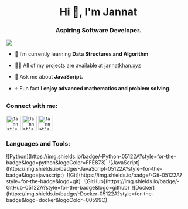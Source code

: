 <h1 align="center">Hi 👋, I'm Jannat</h1>
<h3 align="center">Aspiring Software Developer.</h3>

![](https://komarev.com/ghpvc/?username=jannatkhandev)

- 🌱 I’m currently learning **Data Structures and Algorithm**

- 👨‍💻 All of my projects are available at [jannatkhan.xyz](https://jannatkhan.xyz)

- 💬 Ask me about **JavaScript.**

- ⚡ Fun fact **I enjoy advanced mathematics and problem solving.**

<h3 align="left">Connect with me:</h3>
<p align="left">
  <code><a href="https://jannatkhan.xyz/" title="Jannat's Portfolio"><img width="40" alt="Jannat's Portfolio" src="https://user-images.githubusercontent.com/81975567/175559971-8edbc18d-a0ce-4da4-82e4-027cbc706cb8.png"></a></code>
<code><a href="https://www.linkedin.com/in/jannatkhandev/" title="Jannat's linkedin"><img width="40" alt="Jannat's LinkedIn"src="https://user-images.githubusercontent.com/81975567/175559225-b4b11f66-e5f9-4c4d-b93c-ae0551606ab1.png"></a></code>
<code><a href="https://twitter.com/jannatkhandev" title="Jannat's Twitter"><img width="40" alt="Jannat's Twitter"src="https://user-images.githubusercontent.com/81975567/175558969-524b17fe-499a-4604-b065-5d58c35ce96b.png"></a></code>

</p>

<h3 align="left">Languages and Tools:</h3>
![Python](https://img.shields.io/badge/-Python-05122A?style=for-the-badge&logo=python&logoColor=FFE873)&nbsp;
![JavaScript](https://img.shields.io/badge/-JavaScript-05122A?style=for-the-badge&logo=javascript)&nbsp;
![Git](https://img.shields.io/badge/-Git-05122A?style=for-the-badge&logo=git)&nbsp;
![GitHub](https://img.shields.io/badge/-GitHub-05122A?style=for-the-badge&logo=github)&nbsp;
![Docker](https://img.shields.io/badge/-Docker-05122A?style=for-the-badge&logo=docker&logoColor=00599C)&nbsp;
